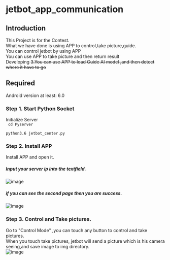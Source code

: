 # jetbot_app_communication

## Introduction
This Project is for the Contest.<br>
What we have done is using APP to control,take picture,guide.<br>
You can control jetbot by using APP <br>
You can use APP to take picture and then return result <br>
Developing <del> 3.You can use APP to load Guide AI model ,and then detect where it have to go <br> </del> 

## Required
Android version at least: 6.0
### Step 1. Start Python Socket
Initialize Server <br>
<code> cd Pyserver </code> <br>
<code> python3.6 jetbot_center.py </code> <br>
### Step 2. Install APP
Install APP and open it. <br>

##### Input your server ip into the textfield.<br>
![image](https://github.com/omega87910/jetbot_app_communication/blob/master/README_IMG/connect_interface.png)<br>
##### if you can see the second page then you are success.<br>
![image](https://github.com/omega87910/jetbot_app_communication/blob/master/README_IMG/chooseMode_interface.png)<br>
### Step 3. Control and Take pictures.
Go to "Control Mode" ,you can touch any button to control and take pictures.<br>
When you touch take pictures, jetbot will send a picture which is his camera seeing,and save image to img directory.<br>
![image](https://github.com/omega87910/jetbot_app_communication/blob/master/README_IMG/control_interface.png)
